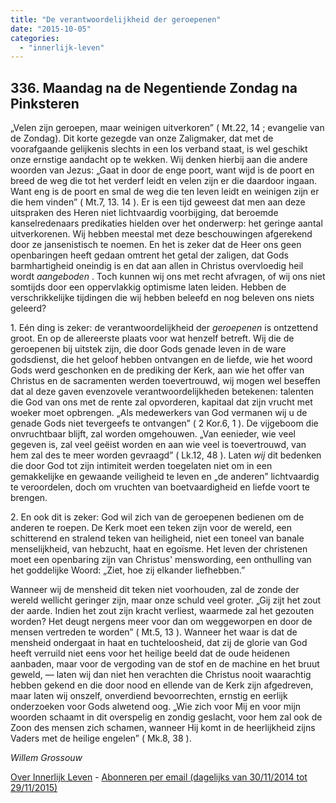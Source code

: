 ```yaml
---
title: "De verantwoordelijkheid der geroepenen"
date: "2015-10-05"
categories: 
  - "innerlijk-leven"
---
```


## 336\. Maandag na de Negentiende Zondag na Pinksteren

„Velen zijn geroepen, maar weinigen uitverkoren” ( Mt.22, 14 ; evangelie van de Zondag). Dit korte gezegde van onze Zaligmaker, dat met de voorafgaande gelijkenis slechts in een los verband staat, is wel geschikt onze ernstige aandacht op te wekken. Wij denken hierbij aan die andere woorden van Jezus: „Gaat in door de enge poort, want wijd is de poort en breed de weg die tot het verderf leidt en velen zijn er die daardoor ingaan. Want eng is de poort en smal de weg die ten leven leidt en weinigen zijn er die hem vinden” ( Mt.7, 13. 14 ). Er is een tijd geweest dat men aan deze uitspraken des Heren niet lichtvaardig voorbijging, dat beroemde kanselredenaars predikaties hielden over het onderwerp: het geringe aantal uitverkorenen. Wij hebben meestal met deze beschouwingen afgerekend door ze jansenistisch te noemen. En het is zeker dat de Heer ons geen openbaringen heeft gedaan omtrent het getal der zaligen, dat Gods barmhartigheid oneindig is en dat aan allen in Christus overvloedig heil wordt _aangeboden_ . Toch kunnen wij ons met recht afvragen, of wij ons niet somtijds door een oppervlakkig optimisme laten leiden. Hebben de verschrikkelijke tijdingen die wij hebben beleefd en nog beleven ons niets geleerd?

1\. Eén ding is zeker: de verantwoordelijkheid der _geroepenen_ is ontzettend groot. En op de allereerste plaats voor wat henzelf betreft. Wij die de geroepenen bij uitstek zijn, die door Gods genade leven in de ware godsdienst, die het geloof hebben ontvangen en de liefde, wie het woord Gods werd geschonken en de prediking der Kerk, aan wie het offer van Christus en de sacramenten werden toevertrouwd, wij mogen wel beseffen dat al deze gaven evenzovele verantwoordelijkheden betekenen: talenten die God van ons met de rente zal opvorderen, kapitaal dat zijn vrucht met woeker moet opbrengen. „Als medewerkers van God vermanen wij u de genade Gods niet tevergeefs te ontvangen” ( 2 Kor.6, 1 ). De vijgeboom die onvruchtbaar blijft, zal worden omgehouwen. „Van eenieder, wie veel gegeven is, zal veel geëist worden en aan wie veel is toevertrouwd, van hem zal des te meer worden gevraagd” ( Lk.12, 48 ). Laten _wij_ dit bedenken die door God tot zijn intimiteit werden toegelaten niet om in een gemakkelijke en gewaande veiligheid te leven en „de anderen” lichtvaardig te veroordelen, doch om vruchten van boetvaardigheid en liefde voort te brengen.

2\. En ook dit is zeker: God wil zich van de geroepenen bedienen om de anderen te roepen. De Kerk moet een teken zijn voor de wereld, een schitterend en stralend teken van heiligheid, niet een toneel van banale menselijkheid, van hebzucht, haat en egoïsme. Het leven der christenen moet een openbaring zijn van Christus' menswording, een onthulling van het goddelijke Woord: „Ziet, hoe zij elkander liefhebben.”

Wanneer wij de mensheid dit teken niet voorhouden, zal de zonde der wereld wellicht geringer zijn, maar onze schuld veel groter. „Gij zijt het zout der aarde. Indien het zout zijn kracht verliest, waarmede zal het gezouten worden? Het deugt nergens meer voor dan om weggeworpen en door de mensen vertreden te worden” ( Mt.5, 13 ). Wanneer het waar is dat de mensheid ondergaat in haat en tuchteloosheid, dat zij de glorie van God heeft verruild niet eens voor het heilige beeld dat de oude heidenen aanbaden, maar voor de vergoding van de stof en de machine en het bruut geweld, — laten wij dan niet hen verachten die Christus nooit waarachtig hebben gekend en die door nood en ellende van de Kerk zijn afgedreven, maar laten wij onszelf, onverdiend bevoorrechten, ernstig en eerlijk onderzoeken voor Gods alwetend oog. „Wie zich voor Mij en voor mijn woorden schaamt in dit overspelig en zondig geslacht, voor hem zal ook de Zoon des mensen zich schamen, wanneer Hij komt in de heerlijkheid zijns Vaders met de heilige engelen” ( Mk.8, 38 ).

_Willem Grossouw_

[Over Innerlijk Leven](http://www.gelovenleren.net/2014/11/27/een-jaar-lang-innerlijk-leven-op-geloven-leren/) - [Abonneren per email (dagelijks van 30/11/2014 tot 29/11/2015)](http://eepurl.com/9P3DT)

